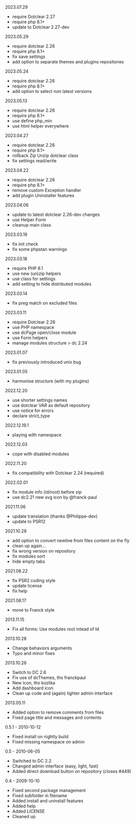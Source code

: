 2023.07.29
- require Dotclear 2.27
- require php 8.1+
- update to Dotclear 2.27-dev

2023.05.29
- require dotclear 2.26
- require php 8.1+
- fix save settings
- add option to separate themes and plugins repositories

2023.05.24
- require dotclear 2.26
- require php 8.1+
- add option to select non latest versions

2023.05.13
- require dotclear 2.26
- require php 8.1+
- use define php_min
- use html helper everywhere

2023.04.27
- require dotclear 2.26
- require php 8.1+
- rollback Zip Unzip dotclear class
- fix settings read/write

2023.04.22
- require dotclear 2.26
- require php 8.1+
- remove custom Exception handler
- add plugin Uninstaller features

2023.04.06
- update to latest dotclear 2.26-dev changes
- use Helper Form
- cleanup main class

2023.03.19
- fix init check
- fix some phpstan warnings

2023.03.18
- require PHP 8.1
- use new (un)zip helpers
- use class for settings
- add setting to hide distributed modules

2023.03.14
- fix preg match on excluded files

2023.03.11
- require Dotclear 2.26
- use PHP namespace
- use dcPage open/close module
- use Form helpers
- manage modules structure > dc 2.24

2023.01.07
- fix previously introduced unix bug

2023.01.05
- harmonise structure (with my plugins)

2022.12.20
- use shorter settings names
- use dotclear VAR as default repository
- use notice for errors
- declare strict_type

2022.12.19.1
- playing with namespace

2022.12.03
- cope with disabled modules

2022.11.20
- fix compatibility with Dotclear 2.24 (required)

2022.02.01
- fix module info (id/root) before zip
- use dc2.21 new svg icon by @franck-paul

2021.11.06
- update translation (thanks @Philippe-dev)
- update to PSR12

2021.10.28
- add option to convert newline from files content on the fly
- clean up again...
- fix wrong version on repository
- fix modules sort
- hide empty tabs

2021.08.22
- fix PSR2 coding style
- update license
- fix help

2021.08.17
- move to Franck style

2013.11.15
- Fix all forms: Use modules root intead of Id

2013.10.28
- Change behaviors arguments
- Typo and minor fixes

2013.10.26
- Switch to DC 2.6
- Fix use of dcThemes, thx franckpaul
- New icon, thx kozlika
- Add dashboard icon
- Clean up code and (again) lighter admin interface

2013.05.11
- Added option to remove comments from files
- Fixed page title and messages and contents

0.5.1 - 2010-10-12
- Fixed install on nightly build
- Fixed missing namespace on admin

0.5 - 2010-06-05
- Switched to DC 2.2
- Changed admin interface (easy, light, fast)
- Added direct download button on repository (closes #449)

0.4 - 2009-10-10
- Fixed second package management
- Fixed subfolder in filename
- Added install and uninstall features
- Added help
- Added LICENSE
- Cleaned up